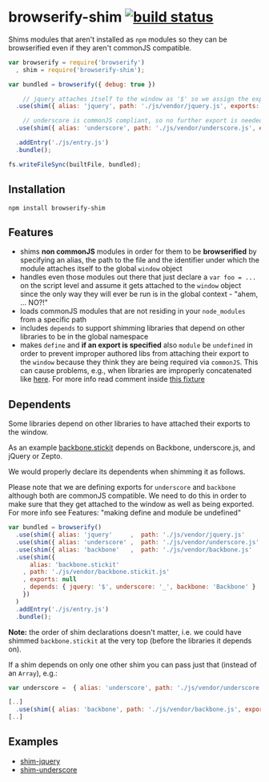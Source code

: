 # browserify-shim [![build status](https://secure.travis-ci.org/thlorenz/browserify-shim.png)](http://travis-ci.org/thlorenz/browserify-shim)

Shims modules that aren't installed as `npm` modules so they can be browserified even if they aren't commonJS
compatible.

```js
var browserify = require('browserify')
  , shim = require('browserify-shim');

var bundled = browserify({ debug: true })

    // jquery attaches itself to the window as '$' so we assign the exports accordingly
  .use(shim({ alias: 'jquery', path: './js/vendor/jquery.js', exports: '$' }))

    // underscore is commonJS compliant, so no further export is needed which we specify by assigning exports 'null'
  .use(shim({ alias: 'underscore', path: './js/vendor/underscore.js', exports: null }))

  .addEntry('./js/entry.js')
  .bundle();

fs.writeFileSync(builtFile, bundled);
```

## Installation

    npm install browserify-shim

## Features

- shims **non commonJS** modules in order for them to be **browserified** by specifying an alias, the path to the file and
  the identifier under which the module attaches itself to the global `window` object
- handles even those modules out there that just declare a `var foo = ...` on the script level and assume it gets attached to the
  `window` object since the only way they will ever be run is in the global context - "ahem, ... NO?!"
- loads commonJS modules that are not residing in your `node_modules` from a specific path
- includes `depends` to support shimming libraries that depend on other libraries to be in the global namespace
- makes `define` and **if an export is specified** also `module` be `undefined` in order to prevent improper authored
  libs from attaching their export to the `window` because they think they are being required via `commonJS`. This can cause problems,
  e.g., when libraries are improperly concatenated like
  [here](https://github.com/mhemesath/r2d3/blob/918bd076e4f980722438b2594d1eba53a522ce75/r2d3.v2.js#L222). For more info
  read comment inside [this
  fixture](https://github.com/thlorenz/browserify-shim/blob/master/test/fixtures/shims/lib-with-exports-define-global-problem.js)

## Dependents

Some libraries depend on other libraries to have attached their exports to the window.

As an example [backbone.stickit](http://nytimes.github.com/backbone.stickit/) depends on Backbone, underscore.js,
and jQuery or Zepto.

We would properly declare its dependents when shimming it as follows. 

Please note that we are defining exports for `underscore` and `backbone` although both are commonJS compatible.
We need to do this in order to make sure that they get attached to the window as well as being exported.
For more info see Features: "making define and module be undefined"

```js
var bundled = browserify()
  .use(shim({ alias: 'jquery'     ,  path: './js/vendor/jquery.js'     ,  exports: '$' }))
  .use(shim({ alias: 'underscore' ,  path: './js/vendor/underscore.js' ,  exports: '_' }))
  .use(shim({ alias: 'backbone'   ,  path: './js/vendor/backbone.js'   ,  exports: 'Backbone' }))
  .use(shim({
      alias: 'backbone.stickit'
    , path: './js/vendor/backbone.stickit.js'
    , exports: null
    , depends: { jquery: '$', underscore: '_', backbone: 'Backbone' }  
    })
  )
  .addEntry('./js/entry.js')
  .bundle();
```

**Note:** the order of shim declarations doesn't matter, i.e. we could have shimmed `backbone.stickit` at the very top
(before the libraries it depends on).

If a shim depends on only one other shim you can pass just that (instead of an `Array`), e.g.: 

```js
var underscore =  { alias: 'underscore', path: './js/vendor/underscore.js', exports: null }

[..]
  .use(shim({ alias: 'backbone', path: './js/vendor/backbone.js', exports: null, depends: underscore })
[..]
```

## Examples

- [shim-jquery](https://github.com/thlorenz/browserify-shim/tree/master/examples/shim-jquery)
- [shim-underscore](https://github.com/thlorenz/browserify-shim/tree/master/examples/shim-underscore)
